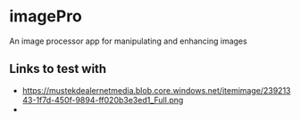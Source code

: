 # imagePro
An image processor app for manipulating and enhancing images

## Links to test with

- https://mustekdealernetmedia.blob.core.windows.net/itemimage/23921343-1f7d-450f-9894-ff020b3e3ed1_Full.png
- 
